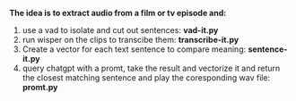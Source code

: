 <b>The idea is to extract audio from a film or tv episode and:</b>

1. use a vad to isolate and cut out sentences: <b>vad-it.py</b>
2. run wisper on the clips to transcibe them: <b>transcribe-it.py</b>
3. Create a vector for each text sentence to compare meaning: <b>sentence-it.py</b>
4. query chatgpt with a promt, take the result and vectorize it and return the closest matching sentence and play the coresponding wav file: <b>promt.py</b>
